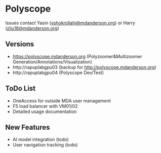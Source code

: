 # Polyscope 

Issues contact Yasin (yshokrollahi@mdanderson.org) or Harry (zliu18@mdanderson.org)

## Versions
- https://polyscope.mdanderson.org (Polyzoomer&Multizoomer Generation/Annotations/Visualization)
- http://rapuplabgpu03 (backup for http://polyscope.mdanderson.org)
- http://rapuplabgpu04 (Polyscope Dev/Test)

## ToDo List
- OneAccess for outside MDA user management
- F5 load balancer with VM01/02
- Detailed usage documentation

## New Features
- AI model integration (todo)
- User navigation tracking (todo)
